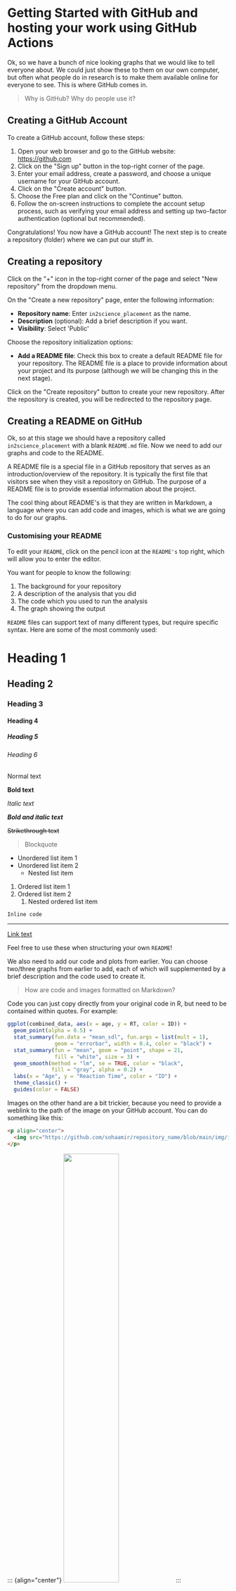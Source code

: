 # Getting Started with GitHub and hosting your work using GitHub Actions

Ok, so we have a bunch of nice looking graphs that we would like to tell everyone about. We could just show these to them on our own computer, but often what people do in research is to make them available online for everyone to see. This is where GitHub comes in.

> Why is GitHub? Why do people use it?

## Creating a GitHub Account

To create a GitHub account, follow these steps:

1.  Open your web browser and go to the GitHub website: <https://github.com>
2.  Click on the "Sign up" button in the top-right corner of the page.
3.  Enter your email address, create a password, and choose a unique username for your GitHub account.
4.  Click on the "Create account" button.
5.  Choose the Free plan and click on the "Continue" button.
6.  Follow the on-screen instructions to complete the account setup process, such as verifying your email address and setting up two-factor authentication (optional but recommended).

Congratulations! You now have a GitHub account! The next step is to create a repository (folder) where we can put our stuff in.

## Creating a repository

Click on the "+" icon in the top-right corner of the page and select "New repository" from the dropdown menu.

On the "Create a new repository" page, enter the following information:

-   **Repository name**: Enter `in2science_placement` as the name.
-   **Description** (optional): Add a brief description if you want.
-   **Visibility**: Select 'Public'

Choose the repository initialization options:

-   **Add a README file**: Check this box to create a default README file for your repository. The README file is a place to provide information about your project and its purpose (although we will be changing this in the next stage).

Click on the "Create repository" button to create your new repository. After the repository is created, you will be redirected to the repository page.

## Creating a README on GitHub

Ok, so at this stage we should have a repository called `in2science_placement` with a blank `README.md` file. Now we need to add our graphs and code to the README.

A README file is a special file in a GitHub repository that serves as an introduction/overview of the repository. It is typically the first file that visitors see when they visit a repository on GitHub. The purpose of a README file is to provide essential information about the project.

The cool thing about README's is that they are written in Markdown, a language where you can add code and images, which is what we are going to do for our graphs.

### Customising your README

To edit your `README`, click on the pencil icon at the `README's` top right, which will allow you to enter the editor.

You want for people to know the following:

1)  The background for your repository
2)  A description of the analysis that you did
3)  The code which you used to run the analysis
4)  The graph showing the output

`README` files can support text of many different types, but require specific syntax. Here are some of the most commonly used:

# Heading 1
## Heading 2
### Heading 3
#### Heading 4
##### Heading 5
###### Heading 6

Normal text

**Bold text**

*Italic text*

***Bold and italic text***

~~Strikethrough text~~

> Blockquote

- Unordered list item 1
- Unordered list item 2
  - Nested list item

1. Ordered list item 1
2. Ordered list item 2
   1. Nested ordered list item

`Inline code`

---

[Link text](https://www.example.com)

Feel free to use these when structuring your own `README`!

We also need to add our code and plots from earlier. You can choose two/three graphs from earlier to add, each of which will supplemented by a brief description and the code used to create it.

> How are code and images formatted on Markdown?

Code you can just copy directly from your original code in R, but need to be contained within quotes. For example: 

```r
ggplot(combined_data, aes(x = age, y = RT, color = ID)) +
  geom_point(alpha = 0.5) +
  stat_summary(fun.data = "mean_sdl", fun.args = list(mult = 1),
               geom = "errorbar", width = 0.4, color = "black") +
  stat_summary(fun = "mean", geom = "point", shape = 21,
               fill = "white", size = 3) +
  geom_smooth(method = "lm", se = TRUE, color = "black",
              fill = "gray", alpha = 0.2) +
  labs(x = "Age", y = "Reaction Time", color = "ID") +
  theme_classic() +
  guides(color = FALSE)
```

Images on the other hand are a bit trickier, because you need to provide a weblink to the path of the image on your GitHub account. You can do something like this:

```html
<p align="center">
  <img src="https://github.com/sohaamir/repository_name/blob/main/img/image_name.png" alt="Image Description" width="x" height="y">
</p>
```

::: {align="center"}
<img src="https://github.com/sohaamir/placement_materials/blob/main/img/stop.png" width="50%"/>
:::

<br>

## Publishing your README using GitHub Actions

So once you have your `README` with the code and graphs added, the final thing is to publish it using GitHub Actions. For our purposes, GitHub Actions is a way of turning our `README` into a webpage that visitors can see.

We need to firstly enable GitHub Actions before we can run it. To enable GitHub Actions do the following:

-   Go to your repository settings.
-   Click on the "Actions" tab in the left sidebar.
-   Under "Actions permissions," select "Allow all actions".

::: {align="center"}
<img src="https://github.com/sohaamir/placement_materials/blob/main/img/github_actions.png" width="80%"/>
:::

<br>

-   Click on the "Save" button to save the settings.

Now we can create what's called a 'workflow'. Essentially, whenever we change or edit the `README` this workflow will be ran. Our workflow is to publish it as a webpage.

To do this do the following:

-   In your GitHub repository, click on the "Actions" tab.
-   On the "Get Started With GitHub Actions" page, you have the option to start with a pre-made template or set up a workflow yourself. Since you want to publish your README to HTML, you can click on the "Set up a workflow yourself" button.

::: {align="center"}
<img src="https://github.com/sohaamir/placement_materials/blob/main/img/github_workflow.png" width="80%"/>
:::

<br>

-   You'll be taken to a page where you can edit the workflow file. Paste the following code:

``` yaml
name: Publish README to HTML

on:
  push:
    branches:
      - main

jobs:
  publish:
    runs-on: ubuntu-latest
    
    steps:
    - uses: actions/checkout@v2
      
    - name: Convert README to HTML
      uses: actions/setup-node@v2
      with:
        node-version: '14'
        
    - run: |
        npm install -g marked
        marked README.md -o index.html
        
    - name: Deploy to GitHub Pages
      uses: peaceiris/actions-gh-pages@v3
      with:
        github_token: ${{ secrets.GITHUB_TOKEN }}
        publish_dir: ./
```

This will publish our `README` as a webpage everytime it is updated.

Now commit the changes and add the following text: 'created first README to html workflow'

After you've done that, go back to your `README` and make any change (you can just press space and backspace).

The GitHub Actions workflow should not automatically happen, because we made changes to our `README`. To see the workflow in action, go to the 'Actions' tab.

It shouldn't take long, but if ran successfully, you should see the following:

::: {align="center"}
<img src="https://github.com/sohaamir/placement_materials/blob/main/img/github_workflow_success.png" width="80%"/>
:::

<br>

If you just click on that link, it should open your `README` as a webpage, now hosted online!

::: {align="center"}
<img src="https://github.com/sohaamir/placement_materials/blob/main/img/github_webpage.png" width="80%"/>
:::

<br>

Well done, you just published your work online so now everyone can know what you've achieved during your placement!
